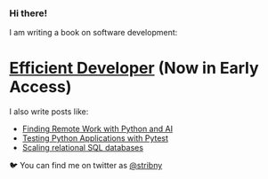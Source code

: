 ### Hi there!

I am writing a book on software development:

# [Efficient Developer](https://efficientdeveloper.com/?ref=github) (Now in Early Access)

I also write posts like:

- [Finding Remote Work with Python and AI](https://stribny.name/blog/python-job-search/)
- [Testing Python Applications with Pytest](https://stribny.name/blog/pytest/)
- [Scaling relational SQL databases](https://stribny.name/blog/2020/07/scaling-relational-sql-databases)

🐦 You can find me on twitter as [@stribny](https://twitter.com/stribny)

<!--
**stribny/stribny** is a ✨ _special_ ✨ repository because its `README.md` (this file) appears on your GitHub profile.

Here are some ideas to get you started:

- 🔭 I’m currently working on ...
- 🌱 I’m currently learning ...
- 👯 I’m looking to collaborate on ...
- 🤔 I’m looking for help with ...
- 💬 Ask me about ...
- 📫 How to reach me: ...
- 😄 Pronouns: ...
- ⚡ Fun fact: ...
-->
